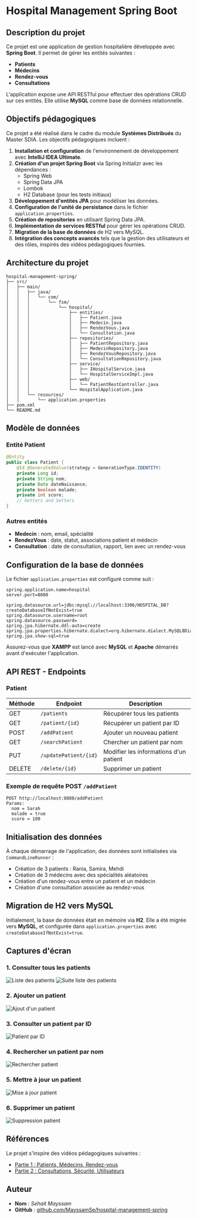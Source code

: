 # Hospital Management Spring Boot

## Description du projet

Ce projet est une application de gestion hospitalière développée avec **Spring Boot**. Il permet de gérer les entités suivantes :

- **Patients**
- **Médecins**
- **Rendez-vous**
- **Consultations**

L'application expose une API RESTful pour effectuer des opérations CRUD sur ces entités. Elle utilise **MySQL** comme base de données relationnelle.

## Objectifs pédagogiques

Ce projet a été réalisé dans le cadre du module **Systèmes Distribués** du Master SDIA. Les objectifs pédagogiques incluent :

1. **Installation et configuration** de l'environnement de développement avec **IntelliJ IDEA Ultimate**.
2. **Création d'un projet Spring Boot** via Spring Initializr avec les dépendances :
   - Spring Web
   - Spring Data JPA
   - Lombok
   - H2 Database (pour les tests initiaux)
3. **Développement d'entités JPA** pour modéliser les données.
4. **Configuration de l'unité de persistance** dans le fichier `application.properties`.
5. **Création de repositories** en utilisant Spring Data JPA.
6. **Implémentation de services RESTful** pour gérer les opérations CRUD.
7. **Migration de la base de données** de H2 vers MySQL.
8. **Intégration des concepts avancés** tels que la gestion des utilisateurs et des rôles, inspirés des vidéos pédagogiques fournies.

## Architecture du projet

```
hospital-management-spring/
├── src/
│   ├── main/
│   │   ├── java/
│   │   │   └── com/
│   │   │       └── fsm/
│   │   │           └── hospital/
│   │   │               ├── entities/
│   │   │               │   ├── Patient.java
│   │   │               │   ├── Medecin.java
│   │   │               │   ├── RendezVous.java
│   │   │               │   └── Consultation.java
│   │   │               ├── repositories/
│   │   │               │   ├── PatientRepository.java
│   │   │               │   ├── MedecinRepository.java
│   │   │               │   ├── RendezVousRepository.java
│   │   │               │   └── ConsultationRepository.java
│   │   │               ├── service/
│   │   │               │   ├── IHospitalService.java
│   │   │               │   └── HospitalServiceImpl.java
│   │   │               ├── web/
│   │   │               │   └── PatientRestController.java
│   │   │               └── HospitalApplication.java
│   │   └── resources/
│   │       └── application.properties
├── pom.xml
└── README.md
```

## Modèle de données

### Entité Patient

```java
@Entity
public class Patient {
    @Id @GeneratedValue(strategy = GenerationType.IDENTITY)
    private Long id;
    private String nom;
    private Date dateNaissance;
    private boolean malade;
    private int score;
    // Getters and Setters
}
```

### Autres entités

- **Medecin** : nom, email, spécialité
- **RendezVous** : date, statut, associations patient et médecin
- **Consultation** : date de consultation, rapport, lien avec un rendez-vous

## Configuration de la base de données

Le fichier `application.properties` est configuré comme suit :

```properties
spring.application.name=hospital
server.port=8080

spring.datasource.url=jdbc:mysql://localhost:3306/HOSPITAL_DB?createDatabaseIfNotExist=true
spring.datasource.username=root
spring.datasource.password=
spring.jpa.hibernate.ddl-auto=create
spring.jpa.properties.hibernate.dialect=org.hibernate.dialect.MySQL8Dialect
spring.jpa.show-sql=true
```

Assurez-vous que **XAMPP** est lancé avec **MySQL** et **Apache** démarrés avant d'exécuter l'application.

## API REST - Endpoints

### Patient

| Méthode | Endpoint              | Description                        |
|---------|-----------------------|------------------------------------|
| GET     | `/patients`           | Récupérer tous les patients        |
| GET     | `/patient/{id}`       | Récupérer un patient par ID        |
| POST    | `/addPatient`         | Ajouter un nouveau patient         |
| GET     | `/searchPatient`      | Chercher un patient par nom        |
| PUT     | `/updatePatient/{id}` | Modifier les informations d'un patient |
| DELETE  | `/delete/{id}`        | Supprimer un patient               |

### Exemple de requête POST `/addPatient`

```
POST http://localhost:8080/addPatient
Params:
  nom = Sarah
  malade = true
  score = 100
```

## Initialisation des données

À chaque démarrage de l'application, des données sont initialisées via `CommandLineRunner` :

- Création de 3 patients : Rania, Samira, Mehdi
- Création de 3 médecins avec des spécialités aléatoires
- Création d'un rendez-vous entre un patient et un médecin
- Création d'une consultation associée au rendez-vous

## Migration de H2 vers MySQL

Initialement, la base de données était en mémoire via **H2**. Elle a été migrée vers **MySQL**, et configurée dans `application.properties` avec `createDatabaseIfNotExist=true`.

## Captures d'écran

### 1. Consulter tous les patients

![Liste des patients](images/patients.PNG)
![Suite liste des patients](images/patients2.PNG)

### 2. Ajouter un patient

![Ajout d'un patient](images/addpatients.PNG)

### 3. Consulter un patient par ID

![Patient par ID](images/getpatient.PNG)

### 4. Rechercher un patient par nom

![Rechercher patient](images/getNamePatient.PNG)

### 5. Mettre à jour un patient

![Mise à jour patient](images/updatepatient.PNG)

### 6. Supprimer un patient

![Suppression patient](images/supprimepatient.PNG)


## Références

Le projet s'inspire des vidéos pédagogiques suivantes :

- [Partie 1 : Patients, Médecins, Rendez-vous](https://www.youtube.com/watch?v=Kfv_7m8INlU)
- [Partie 2 : Consultations, Sécurité, Utilisateurs](https://www.youtube.com/watch?v=s6p2dE3qrsU)

## Auteur

- **Nom** : *Sehait Mayssam*
- **GitHub** : [github.com/MayssamSe/hospital-management-spring](https://github.com/MayssamSe/hospital-management-spring)
